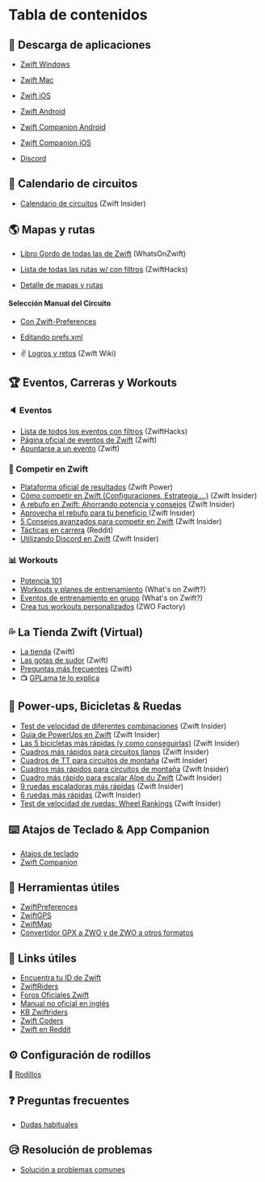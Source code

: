 
# Tabla de contenidos

## :floppy_disk: Descarga de aplicaciones

- [Zwift Windows](https://zwift.com/download/win)
- [Zwift Mac](https://zwift.com/download/mac)
- [Zwift iOS](https://apps.apple.com/us/app/id1134655040?mt=8)
- [Zwift Android](https://play.google.com/store/apps/details?id=com.zwift.zwiftgame&hl=es_ES)
- [Zwift Companion Android](https://play.google.com/store/apps/details?id=com.zwift.android.prod)
- [Zwift Companion iOS](https://apps.apple.com/us/app/zwift-mobile-link/id934083691)

- [Discord](https://discord.com/download)


## :calendar: Calendario de circuitos


- [Calendario de circuitos](https://zwiftinsider.com/schedule/) (Zwift Insider)


## :earth_americas: Mapas y rutas 
  - [Libro Gordo de todas las de Zwift](https://whatsonzwift.com/worlds/) (WhatsOnZwift)

  - [Lista de todas las rutas w/ con filtros](https://zwifthacks.com/app/routes/) (ZwiftHacks)

  - [Detalle de mapas y rutas](maps.md)
  
  #### Selección Manual del Circuito
  
   - [Con Zwift-Preferences](https://zwifthacks.com/zwift-preferences/)
   - [Editando prefs.xml](https://zwiftinsider.com/world-tag/)
  
  
  - :v: [Logros y retos](https://zwift.fandom.com/wiki/Achievements) (Zwift Wiki)
  
## :trophy: Eventos, Carreras y Workouts

### :speaker: Eventos

- [Lista de todos los eventos con filtros](https://zwifthacks.com/app/events/) (ZwiftHacks)
- [Página oficial de eventos de Zwift](https://zwift.com/events/) (Zwift)
- [Apuntarse a un evento](https://support.zwift.com/en_us/cycling-events-H1z2AUdEr) (Zwift)

### :checkered_flag: Competir en Zwift

- [Plataforma oficial de resultados](https://zwiftpower.com/) (Zwift Power)
- [Cómo competir en Zwift (Configuraciones, Estrategia,...)](https://zwiftinsider.com/how-to-race/) (Zwift Insider)
- [A rebufo en Zwift: Ahorrando potencia y consejos](https://zwiftinsider.com/zwift-drafting/) (Zwift Insider)
- [Aprovecha el rebufo para tu beneficio ](https://zwift.com/news/15937-zwift-how-to-use-the-draft-to-your-advantage) (Zwift Insider)
- [5 Consejos avanzados para competir en Zwift](https://zwiftinsider.com/5-advanced-zwift-racing-tips/) (Zwift Insider)
- [Tácticas en carrera](https://www.reddit.com/r/Zwift/comments/df7s73/finished_my_first_race_excited_to_learn_more_race/) (Reddit)
- [Utilizando Discord en Zwift](https://zwiftinsider.com/using-discord) (Zwift Insider)

### :bar_chart: Workouts

- [Potencia 101](power101.md)
- [Workouts y planes de entrenamiento](https://whatsonzwift.com/workouts/) (What's on Zwift?)
- [Eventos de entrenamiento en grupo](https://whatsonzwift.com/group-workouts/) (What's on Zwift?)
- [Crea tus workouts personalizados](https://zwofactory.com/) (ZWO Factory)

## :sweat_drops: La Tienda Zwift (Virtual)

- [La tienda](https://support.zwift.com/en_us/the-drop-shop-S13OywO4B) (Zwift)
- [Las gotas de sudor](https://zwiftinsider.com/how-drops-work/) (Zwift)
- [Preguntas más frecuentes](https://support.zwift.com/en_us/drop-shop-faq-Bk1vMkTfB) (Zwift)
- :tv: [GPLama te lo explica](https://www.youtube.com/watch?v=5uaBZPmIR50)
  
## :mushroom: Power-ups, Bicicletas & Ruedas

- [Test de velocidad de diferentes combinaciones](https://zwiftinsider.com/category/tips/equipment/speed-tests/) (Zwift Insider)
- [Guia de PowerUps en Zwift](https://zwiftinsider.com/powerups/) (Zwift Insider)
- [Las 5 bicicletas más rápidas (y como conseguirlas)](https://zwiftinsider.com/5-fastest-bikes/) (Zwift Insider)
- [Cuadros más rápidos para circuitos llanos](https://zwiftinsider.com/fastest-frames/) (Zwift Insider)
- [Cuadros de TT para circuitos de montaña](https://zwiftinsider.com/fastest-tt-climbing-frames/) (Zwift Insider)
- [Cuadros más rápidos para  circuitos de montaña](https://zwiftinsider.com/fastest-bike-frames-for-climbing/) (Zwift Insider)
- [Cuadro más rápido para escalar Alpe du Zwift](https://zwiftinsider.com/fastest-bike-alpe/) (Zwift Insider)
- [9 ruedas escaladoras más rápidas](https://zwiftinsider.com/9-fastest-wheels-for-climbers/) (Zwift Insider)
- [6 ruedas más rápidas](https://zwiftinsider.com/fastest-wheelsets/) (Zwift Insider)
- [Test de velocidad de ruedas: Wheel Rankings](https://zwiftinsider.com/charts-wheels/) (Zwift Insider)

## ⌨️ Atajos de Teclado & App Companion

- [Atajos de teclado](https://zwiftinsider.com/keyboard-shortcuts/)
- [Zwift Companion](https://support.zwift.com/en_us/using-the-zwift-companion-app-rJ7ayD_ES)


## :hammer: Herramientas útiles

- [ZwiftPreferences](https://zwifthacks.com/zwiftpref)
- [ZwiftGPS](https://www.zwiftgps.com)
- [ZwiftMap](https://zwifthacks.com/zwiftmap/)
- [Convertidor GPX a ZWO y de ZWO a otros formatos](https://whatsonzwift.com/convert/)

## :book: Links útiles

- [Encuentra tu ID de Zwift](https://zwiftinsider.com/find-your-zwift-user-id-2/)
- [ZwiftRiders](https://www.facebook.com/groups/zwiftriders/)
- [Foros Oficiales Zwift](https://forums.zwift.com)
- [Manual no oficial en inglés](https://titaniumgeek.com/zwift-user-manual-unofficial-running-updates/)
- [KB Zwiftriders](https://kb.zwiftriders.com/)
- [Zwift Coders](https://www.facebook.com/groups/zwiftCoders/)
- [Zwift en Reddit](https://www.reddit.com/r/Zwift/)

## :gear: Configuración de rodillos
 :wrench: [Rodillos](trainers.md)

## :question: Preguntas frecuentes 
  
  - [Dudas habituales](faqs.md)
  
## :disappointed_relieved: Resolución de problemas

- [Solución a problemas comunes](troubleshooting.md)


